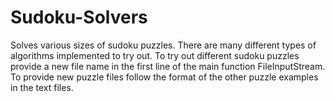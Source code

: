 # Sudoku-Solvers
Solves various sizes of sudoku puzzles. There are many different types of algorithms implemented to try out.
To try out different sudoku puzzles provide a new file name in the first line of the main function FileInputStream.
To provide new puzzle files follow the format of the other puzzle examples in the text files. 
